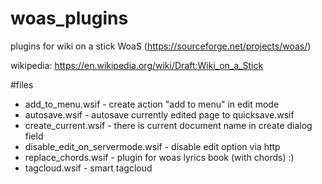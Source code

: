 # woas_plugins
plugins for wiki on a stick WoaS (https://sourceforge.net/projects/woas/)

wikipedia: https://en.wikipedia.org/wiki/Draft:Wiki_on_a_Stick

#files
* add_to_menu.wsif - create action "add to menu" in edit mode
* autosave.wsif - autosave currently edited page to quicksave.wsif
* create_current.wsif - there is current document name in create dialog field 
* disable_edit_on_servermode.wsif - disable edit option via http
* replace_chords.wsif - plugin for woas lyrics book (with chords) :)
* tagcloud.wsif - smart tagcloud
